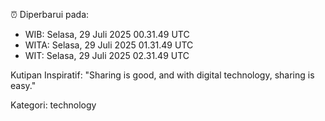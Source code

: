 ⏰ Diperbarui pada:
- WIB: Selasa, 29 Juli 2025 00.31.49 UTC
- WITA: Selasa, 29 Juli 2025 01.31.49 UTC
- WIT: Selasa, 29 Juli 2025 02.31.49 UTC

Kutipan Inspiratif:
"Sharing is good, and with digital technology, sharing is easy."


Kategori: technology

